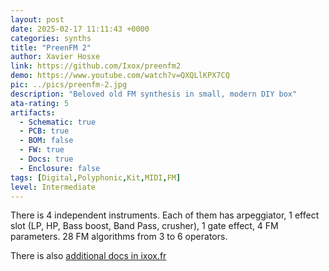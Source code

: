 ```yaml
---
layout: post
date: 2025-02-17 11:11:43 +0000
categories: synths
title: "PreenFM 2"
author: Xavier Hosxe
link: https://github.com/Ixox/preenfm2
demo: https://www.youtube.com/watch?v=QXQLlKPX7CQ
pic: ../pics/preenfm-2.jpg
description: "Beloved old FM synthesis in small, modern DIY box"
ata-rating: 5
artifacts:
  - Schematic: true
  - PCB: true
  - BOM: false
  - FW: true
  - Docs: true
  - Enclosure: false
tags: [Digital,Polyphonic,Kit,MIDI,FM]
level: Intermediate
---
```


There is 4 independent instruments. Each of them has arpeggiator, 1 effect slot (LP, HP, Bass boost, Band Pass, crusher), 1 gate effect, 4 FM parameters. 28 FM algorithms from 3 to 6 operators.

There is also [additional docs in ixox.fr](https://ixox.fr/preenfm2/)
